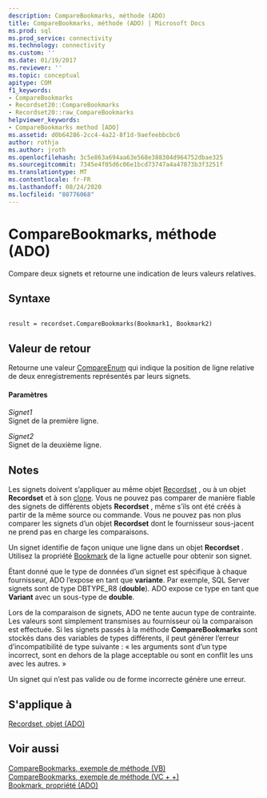 ```yaml
---
description: CompareBookmarks, méthode (ADO)
title: CompareBookmarks, méthode (ADO) | Microsoft Docs
ms.prod: sql
ms.prod_service: connectivity
ms.technology: connectivity
ms.custom: ''
ms.date: 01/19/2017
ms.reviewer: ''
ms.topic: conceptual
apitype: COM
f1_keywords:
- CompareBookmarks
- Recordset20::CompareBookmarks
- Recordset20::raw_CompareBookmarks
helpviewer_keywords:
- CompareBookmarks method [ADO]
ms.assetid: d0b64286-2cc4-4a22-8f1d-9aefeebbcbc6
author: rothja
ms.author: jroth
ms.openlocfilehash: 3c5e863a694aa63e568e388304d964752dbae325
ms.sourcegitcommit: 7345e4f05d6c06e1bcd73747a4a47873b3f3251f
ms.translationtype: MT
ms.contentlocale: fr-FR
ms.lasthandoff: 08/24/2020
ms.locfileid: "88776068"
---
```

# <a name="comparebookmarks-method-ado"></a>CompareBookmarks, méthode (ADO)
Compare deux signets et retourne une indication de leurs valeurs relatives.  
  
## <a name="syntax"></a>Syntaxe  
  
```  
  
result = recordset.CompareBookmarks(Bookmark1, Bookmark2)  
```  
  
## <a name="return-value"></a>Valeur de retour  
 Retourne une valeur [CompareEnum](./compareenum.md) qui indique la position de ligne relative de deux enregistrements représentés par leurs signets.  
  
#### <a name="parameters"></a>Paramètres  
 *Signet1*  
 Signet de la première ligne.  
  
 *Signet2*  
 Signet de la deuxième ligne.  
  
## <a name="remarks"></a>Notes  
 Les signets doivent s’appliquer au même objet [Recordset](./recordset-object-ado.md) , ou à un objet **Recordset** et à son [clone](./clone-method-ado.md). Vous ne pouvez pas comparer de manière fiable des signets de différents objets **Recordset** , même s’ils ont été créés à partir de la même source ou commande. Vous ne pouvez pas non plus comparer les signets d’un objet **Recordset** dont le fournisseur sous-jacent ne prend pas en charge les comparaisons.  
  
 Un signet identifie de façon unique une ligne dans un objet **Recordset** . Utilisez la propriété [Bookmark](./bookmark-property-ado.md) de la ligne actuelle pour obtenir son signet.  
  
 Étant donné que le type de données d’un signet est spécifique à chaque fournisseur, ADO l’expose en tant que **variante**. Par exemple, SQL Server signets sont de type DBTYPE_R8 (**double**). ADO expose ce type en tant que **Variant** avec un sous-type de **double**.  
  
 Lors de la comparaison de signets, ADO ne tente aucun type de contrainte. Les valeurs sont simplement transmises au fournisseur où la comparaison est effectuée. Si les signets passés à la méthode **CompareBookmarks** sont stockés dans des variables de types différents, il peut générer l’erreur d’incompatibilité de type suivante : « les arguments sont d’un type incorrect, sont en dehors de la plage acceptable ou sont en conflit les uns avec les autres. »  
  
 Un signet qui n’est pas valide ou de forme incorrecte génère une erreur.  
  
## <a name="applies-to"></a>S'applique à  
 [Recordset, objet (ADO)](./recordset-object-ado.md)  
  
## <a name="see-also"></a>Voir aussi  
 [CompareBookmarks, exemple de méthode (VB)](./comparebookmarks-method-example-vb.md)   
 [CompareBookmarks, exemple de méthode (VC + +)](./comparebookmarks-method-example-vc.md)   
 [Bookmark, propriété (ADO)](./bookmark-property-ado.md)